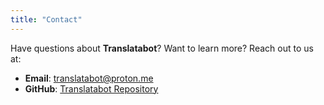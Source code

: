```yaml
---
title: "Contact"
---
```


Have questions about **Translatabot**? Want to learn more? Reach out to us at:

- **Email**: translatabot@proton.me
- **GitHub**: [Translatabot Repository](https://github.com/jannikbertram/translatabot)
